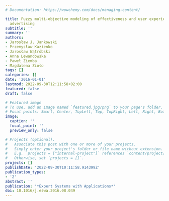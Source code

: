 ```yaml
---
# Documentation: https://wowchemy.com/docs/managing-content/

title: Fuzzy multi-objective modeling of effectiveness and user experience in online
  advertising
subtitle: ''
summary: ''
authors:
- Jarosław J. Jankowski
- Przemysław Kazienko
- Jarosław Wątróbski
- Anna Lewandowska
- Paweł Ziemba
- Magdalena Zioło
tags: []
categories: []
date: '2016-01-01'
lastmod: 2022-09-30T12:11:58+02:00
featured: false
draft: false

# Featured image
# To use, add an image named `featured.jpg/png` to your page's folder.
# Focal points: Smart, Center, TopLeft, Top, TopRight, Left, Right, BottomLeft, Bottom, BottomRight.
image:
  caption: ''
  focal_point: ''
  preview_only: false

# Projects (optional).
#   Associate this post with one or more of your projects.
#   Simply enter your project's folder or file name without extension.
#   E.g. `projects = ["internal-project"]` references `content/project/deep-learning/index.md`.
#   Otherwise, set `projects = []`.
projects: []
publishDate: '2022-09-30T10:11:58.914399Z'
publication_types:
- '2'
abstract: ''
publication: '*Expert Systems with Applications*'
doi: 10.1016/j.eswa.2016.08.049
---
```

